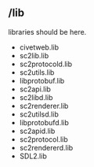 
## /lib

libraries should be here.

+ civetweb.lib
+ sc2lib.lib
+ sc2protocold.lib
+ sc2utils.lib
+ libprotobuf.lib
+ sc2api.lib
+ sc2libd.lib
+ sc2renderer.lib
+ sc2utilsd.lib
+ libprotobufd.lib
+ sc2apid.lib
+ sc2protocol.lib
+ sc2rendererd.lib
+ SDL2.lib
